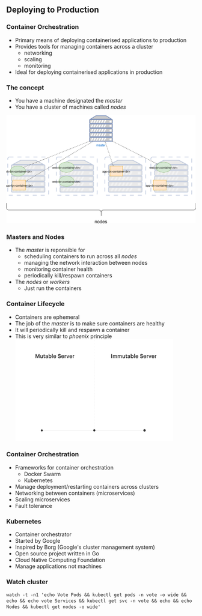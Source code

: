 ## Deploying to Production


### Container Orchestration
* Primary means of deploying containerised applications to production <!-- .element: class="fragment" data-fragment-index="0" -->
* Provides tools for managing containers across a cluster <!-- .element: class="fragment" data-fragment-index="1" -->
   + networking
   + scaling
   + monitoring
* Ideal for deploying containerised applications in production <!-- .element: class="fragment" data-fragment-index="2" -->


### The concept

* You have a machine designated the <!-- .element: class="fragment" data-fragment-index="0" -->_master_ 
* You have a cluster of machines called <!-- .element: class="fragment" data-fragment-index="1" -->_nodes_ 

![Orchestration](img/container-orchestration.svg "Container Orchestration") <!-- .element: class="fragment" data-fragment-index="3" -->


### Masters and Nodes
* The <!-- .element: class="fragment" data-fragment-index="3" -->_master_  is reponsible for
   + scheduling containers to run across all <!-- .element: class="fragment" data-fragment-index="4" -->_nodes_
   + managing the network interaction between nodes <!-- .element: class="fragment" data-fragment-index="5" -->
   + monitoring container health <!-- .element: class="fragment" data-fragment-index="6" -->
   + periodically kill/respawn containers <!-- .element: class="fragment" data-fragment-index="7" -->
* The <!-- .element: class="fragment" data-fragment-index="8" -->_nodes_ or _workers_
   + Just run the containers



### Container Lifecycle 
* Containers are ephemeral
* The job of the _master_ is to make sure containers are healthy
* It will periodically kill and respawn a container
* This is very similar to _phoenix_ principle
![immutable arch](img/immutable_infrastructure.gif "Immutable Architecture")



### Container Orchestration

* Frameworks for container orchestration
   * Docker Swarm
   * Kubernetes
* Manage deployment/restarting containers across clusters
* Networking between containers (microservices)
* Scaling microservices
* Fault tolerance



### Kubernetes

* Container orchestrator
* Started by Google
* Inspired by Borg (Google's cluster management system)
* Open source project written in Go
* Cloud Native Computing Foundation
* Manage applications not machines


### Watch cluster

```
watch -t -n1 'echo Vote Pods && kubectl get pods -n vote -o wide && echo && echo vote Services && kubectl get svc -n vote && echo && echo Nodes && kubectl get nodes -o wide'
```

